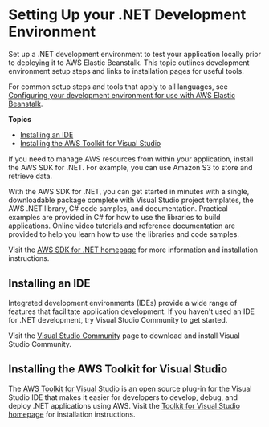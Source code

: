 # Setting Up your \.NET Development Environment<a name="dotnet-devenv"></a>

Set up a \.NET development environment to test your application locally prior to deploying it to AWS Elastic Beanstalk\. This topic outlines development environment setup steps and links to installation pages for useful tools\.

For common setup steps and tools that apply to all languages, see [Configuring your development environment for use with AWS Elastic Beanstalk](chapter-devenv.md)\.

**Topics**
+ [Installing an IDE](#dotnet-devenv-ide)
+ [Installing the AWS Toolkit for Visual Studio](#dotnet-devenv-toolkit)

If you need to manage AWS resources from within your application, install the AWS SDK for \.NET\. For example, you can use Amazon S3 to store and retrieve data\.

With the AWS SDK for \.NET, you can get started in minutes with a single, downloadable package complete with Visual Studio project templates, the AWS \.NET library, C\# code samples, and documentation\. Practical examples are provided in C\# for how to use the libraries to build applications\. Online video tutorials and reference documentation are provided to help you learn how to use the libraries and code samples\.

Visit the [AWS SDK for \.NET homepage](https://aws.amazon.com/sdk-for-net/) for more information and installation instructions\.

## Installing an IDE<a name="dotnet-devenv-ide"></a>

Integrated development environments \(IDEs\) provide a wide range of features that facilitate application development\. If you haven't used an IDE for \.NET development, try Visual Studio Community to get started\.

Visit the [Visual Studio Community](https://www.visualstudio.com/vs/community/) page to download and install Visual Studio Community\.

## Installing the AWS Toolkit for Visual Studio<a name="dotnet-devenv-toolkit"></a>

The [AWS Toolkit for Visual Studio](dotnet-toolkit.md) is an open source plug\-in for the Visual Studio IDE that makes it easier for developers to develop, debug, and deploy \.NET applications using AWS\. Visit the [Toolkit for Visual Studio homepage](https://aws.amazon.com/visualstudio/) for installation instructions\.